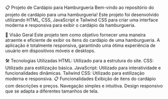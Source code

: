 📋 Projeto de Cardápio para Hamburgueria
Bem-vindo ao repositório do projeto de cardápio para uma hamburgueria! Este projeto foi desenvolvido utilizando HTML, CSS, JavaScript e Tailwind CSS para criar uma interface moderna e responsiva para exibir o cardápio da hamburgueria.

🌟 Visão Geral
Este projeto tem como objetivo fornecer uma maneira atraente e eficiente de exibir os itens do cardápio de uma hamburgueria. A aplicação é totalmente responsiva, garantindo uma ótima experiência de usuário em dispositivos móveis e desktops.

🛠️ Tecnologias Utilizadas
HTML: Utilizado para a estrutura do site.
CSS: Utilizado para estilização básica.
JavaScript: Utilizado para interatividade e funcionalidades dinâmicas.
Tailwind CSS: Utilizado para estilização moderna e responsiva.
📋 Funcionalidades
Exibição de itens do cardápio com descrições e preços.
Navegação simples e intuitiva.
Design responsivo que se adapta a diferentes tamanhos de tela.
